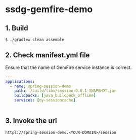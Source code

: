 # ssdg-gemfire-demo

## 1. Build 
```console
$ ./gradlew clean assemble
```

## 2. Check manifest.yml file
Ensure that the name of GemFire service instance is correct.
```yml
---
applications:
  - name: spring-session-demo
    path: ./build/libs/session-0.0.1-SNAPSHOT.jar
    buildpacks: [java_buildpack_offline]
    services: [my-sessioncache]
    
```

## 3. Invoke the url
```url
https://spring-session-demo.<YOUR-DOMAIN>/session
```
